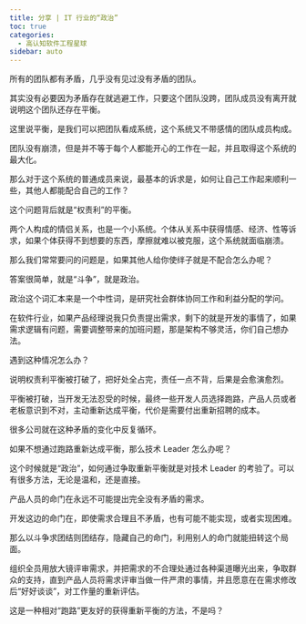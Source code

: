 ```yaml
---
title: 分享 | IT 行业的“政治”
toc: true
categories: 
  - 高认知软件工程星球
sidebar: auto
---
```


所有的团队都有矛盾，几乎没有见过没有矛盾的团队。

其实没有必要因为矛盾存在就逃避工作，只要这个团队没跨，团队成员没有离开就说明这个团队还存在平衡。

这里说平衡，是我们可以把团队看成系统，这个系统又不带感情的团队成员构成。

团队没有崩溃，但是并不等于每个人都能开心的工作在一起，并且取得这个系统的最大化。

那么对于这个系统的普通成员来说，最基本的诉求是，如何让自己工作起来顺利一些，其他人都能配合自己的工作？

这个问题背后就是“权责利”的平衡。

两个人构成的情侣关系，也是一个小系统。个体从关系中获得情感、经济、性等诉求，如果个体获得不到想要的东西，摩擦就难以被克服，这个系统就面临崩溃。

那么我们常常要问的问题是，如果其他人给你使绊子就是不配合怎么办呢？

答案很简单，就是“斗争”，就是政治。

政治这个词汇本来是一个中性词，是研究社会群体协同工作和利益分配的学问。

在软件行业，如果产品经理说我只负责提出需求，剩下的就是开发的事情了，如果需求逻辑有问题，需要调整带来的加班问题，那是架构不够灵活，你们自己想办法。

遇到这种情况怎么办？

说明权责利平衡被打破了，把好处全占完，责任一点不背，后果是会愈演愈烈。

平衡被打破，当开发无法忍受的时候，最终一些开发人员选择跑路，产品人员或者老板意识到不对，主动重新达成平衡，代价是需要付出重新招聘的成本。

很多公司就在这种矛盾的变化中反复循环。

如果不想通过跑路重新达成平衡，那么技术 Leader 怎么办呢？

这个时候就是“政治”，如何通过争取重新平衡就是对技术 Leader 的考验了。可以有很多方法，无论是温和，还是直接。

产品人员的命门在永远不可能提出完全没有矛盾的需求。

开发这边的命门在，即使需求合理且不矛盾，也有可能不能实现，或者实现困难。

那么以斗争求团结则团结存，隐藏自己的命门，利用别人的命门就能扭转这个局面。

组织全员用放大镜评审需求，并把需求的不合理处通过各种渠道曝光出来，争取群众的支持，直到产品人员将需求评审当做一件严肃的事情，并且愿意在在需求修改后“好好谈谈”，对工作量的重新评估。

这是一种相对“跑路”更友好的获得重新平衡的方法，不是吗？



